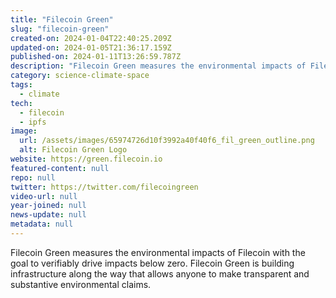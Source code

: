 ```yaml
---
title: "Filecoin Green"
slug: "filecoin-green"
created-on: 2024-01-04T22:40:25.209Z
updated-on: 2024-01-05T21:36:17.159Z
published-on: 2024-01-11T13:26:59.787Z
description: "Filecoin Green measures the environmental impacts of Filecoin with the goal to verifiably drive impacts below zero. Filecoin Green is building infrastructure along the way that allows anyone to make transparent and substantive environmental claims."
category: science-climate-space
tags:
  - climate
tech:
  - filecoin
  - ipfs
image:
  url: /assets/images/65974726d10f3992a40f40f6_fil_green_outline.png
  alt: Filecoin Green Logo
website: https://green.filecoin.io
featured-content: null
repo: null
twitter: https://twitter.com/filecoingreen
video-url: null
year-joined: null
news-update: null
metadata: null
---
```


Filecoin Green measures the environmental impacts of Filecoin with the goal to verifiably drive impacts below zero. Filecoin Green is building infrastructure along the way that allows anyone to make transparent and substantive environmental claims.
